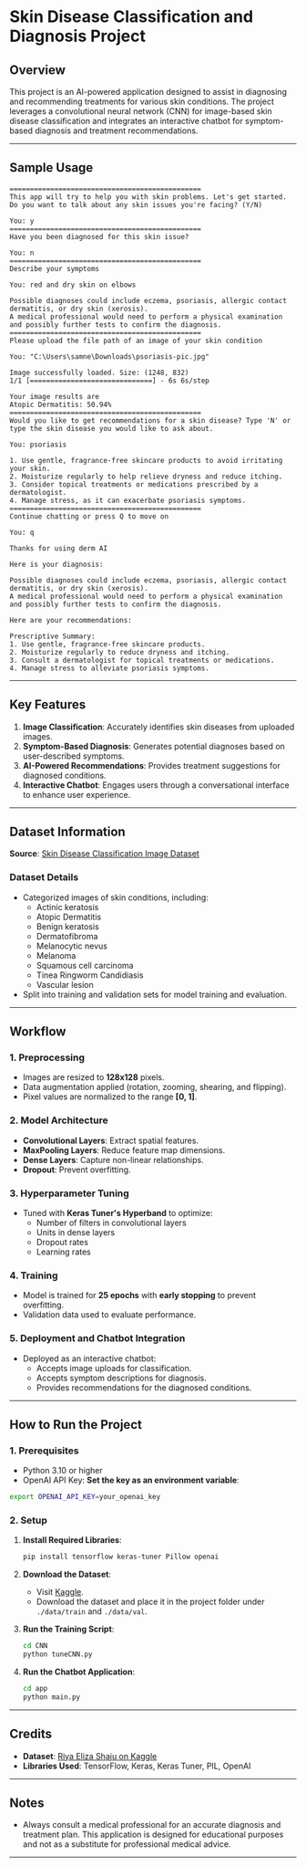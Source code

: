 # Skin Disease Classification and Diagnosis Project

## Overview
This project is an AI-powered application designed to assist in diagnosing and recommending treatments for various skin conditions. The project leverages a convolutional neural network (CNN) for image-based skin disease classification and integrates an interactive chatbot for symptom-based diagnosis and treatment recommendations.

---

## Sample Usage


```plaintext
===============================================
This app will try to help you with skin problems. Let's get started. Do you want to talk about any skin issues you're facing? (Y/N)

You: y
===============================================
Have you been diagnosed for this skin issue?

You: n
===============================================
Describe your symptoms

You: red and dry skin on elbows

Possible diagnoses could include eczema, psoriasis, allergic contact dermatitis, or dry skin (xerosis). 
A medical professional would need to perform a physical examination and possibly further tests to confirm the diagnosis.
===============================================
Please upload the file path of an image of your skin condition

You: "C:\Users\samne\Downloads\psoriasis-pic.jpg"

Image successfully loaded. Size: (1248, 832)
1/1 [==============================] - 6s 6s/step

Your image results are 
Atopic Dermatitis: 50.94%
===============================================
Would you like to get recommendations for a skin disease? Type 'N' or type the skin disease you would like to ask about.

You: psoriasis

1. Use gentle, fragrance-free skincare products to avoid irritating your skin.
2. Moisturize regularly to help relieve dryness and reduce itching.
3. Consider topical treatments or medications prescribed by a dermatologist.
4. Manage stress, as it can exacerbate psoriasis symptoms.
===============================================
Continue chatting or press Q to move on

You: q

Thanks for using derm AI

Here is your diagnosis:

Possible diagnoses could include eczema, psoriasis, allergic contact dermatitis, or dry skin (xerosis). 
A medical professional would need to perform a physical examination and possibly further tests to confirm the diagnosis.

Here are your recommendations:

Prescriptive Summary:
1. Use gentle, fragrance-free skincare products.
2. Moisturize regularly to reduce dryness and itching.
3. Consult a dermatologist for topical treatments or medications.
4. Manage stress to alleviate psoriasis symptoms.
```

---

## Key Features
1. **Image Classification**: Accurately identifies skin diseases from uploaded images.
2. **Symptom-Based Diagnosis**: Generates potential diagnoses based on user-described symptoms.
3. **AI-Powered Recommendations**: Provides treatment suggestions for diagnosed conditions.
4. **Interactive Chatbot**: Engages users through a conversational interface to enhance user experience.

---

## Dataset Information
**Source**: [Skin Disease Classification Image Dataset](https://www.kaggle.com/datasets/riyaelizashaju/skin-disease-classification-image-dataset)

### Dataset Details
- Categorized images of skin conditions, including:
  - Actinic keratosis
  - Atopic Dermatitis
  - Benign keratosis
  - Dermatofibroma
  - Melanocytic nevus
  - Melanoma
  - Squamous cell carcinoma
  - Tinea Ringworm Candidiasis
  - Vascular lesion
- Split into training and validation sets for model training and evaluation.

---

## Workflow

### **1. Preprocessing**
- Images are resized to **128x128** pixels.
- Data augmentation applied (rotation, zooming, shearing, and flipping).
- Pixel values are normalized to the range **[0, 1]**.

### **2. Model Architecture**
- **Convolutional Layers**: Extract spatial features.
- **MaxPooling Layers**: Reduce feature map dimensions.
- **Dense Layers**: Capture non-linear relationships.
- **Dropout**: Prevent overfitting.

### **3. Hyperparameter Tuning**
- Tuned with **Keras Tuner's Hyperband** to optimize:
  - Number of filters in convolutional layers
  - Units in dense layers
  - Dropout rates
  - Learning rates

### **4. Training**
- Model is trained for **25 epochs** with **early stopping** to prevent overfitting.
- Validation data used to evaluate performance.

### **5. Deployment and Chatbot Integration**
- Deployed as an interactive chatbot:
  - Accepts image uploads for classification.
  - Accepts symptom descriptions for diagnosis.
  - Provides recommendations for the diagnosed conditions.

---

## How to Run the Project

### **1. Prerequisites**
- Python 3.10 or higher
- OpenAI API Key: **Set the key as an environment variable**:
  
```bash
export OPENAI_API_KEY=your_openai_key
```

### **2. Setup**
1. **Install Required Libraries**:
   ```bash
   pip install tensorflow keras-tuner Pillow openai
   ```
2. **Download the Dataset**:
   - Visit [Kaggle](https://www.kaggle.com/datasets/riyaelizashaju/skin-disease-classification-image-dataset).
   - Download the dataset and place it in the project folder under `./data/train` and `./data/val`.

3. **Run the Training Script**:
   ```bash
   cd CNN
   python tuneCNN.py
   ```

4. **Run the Chatbot Application**:
   ```bash
   cd app
   python main.py
   ```

---



## Credits
- **Dataset**: [Riya Eliza Shaju on Kaggle](https://www.kaggle.com/datasets/riyaelizashaju/skin-disease-classification-image-dataset)
- **Libraries Used**: TensorFlow, Keras, Keras Tuner, PIL, OpenAI

---

## Notes
- Always consult a medical professional for an accurate diagnosis and treatment plan. This application is designed for educational purposes and not as a substitute for professional medical advice.

---